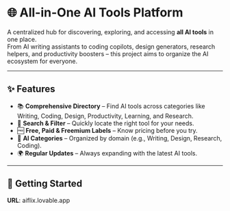 # 🌐 All-in-One AI Tools Platform  

A centralized hub for discovering, exploring, and accessing **all AI tools** in one place.  
From AI writing assistants to coding copilots, design generators, research helpers, and productivity boosters – this project aims to organize the AI ecosystem for everyone.  

---

## ✨ Features  
- 📚 **Comprehensive Directory** – Find AI tools across categories like Writing, Coding, Design, Productivity, Learning, and Research.  
- 🔎 **Search & Filter** – Quickly locate the right tool for your needs.  
- 🆓 **Free, Paid & Freemium Labels** – Know pricing before you try.  
- 🧠 **AI Categories** – Organized by domain (e.g., Writing, Design, Research, Coding).  
- 🌍 **Regular Updates** – Always expanding with the latest AI tools.  

---

## 🚀 Getting Started  

**URL**: aiflix.lovable.app

